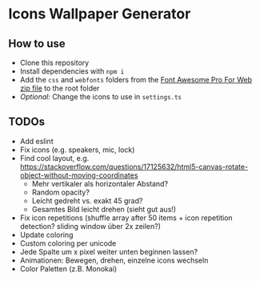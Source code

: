 # Icons Wallpaper Generator

## How to use
* Clone this repository
* Install dependencies with `npm i`
* Add the `css` and `webfonts` folders from the [Font Awesome Pro For Web zip file](https://fontawesome.com/download) to the root folder
* *Optional:* Change the icons to use in `settings.ts`


## TODOs
* Add eslint
* Fix icons (e.g. speakers, mic, lock)
* Find cool layout, e.g. https://stackoverflow.com/questions/17125632/html5-canvas-rotate-object-without-moving-coordinates
    * Mehr vertikaler als horizontaler Abstand?
    * Random opacity?
    * Leicht gedreht vs. exakt 45 grad?
    * Gesamtes Bild leicht drehen (sieht gut aus!)
* Fix icon repetitions (shuffle array after 50 items + icon repetition detection? sliding window über 2x zeilen?)
* Update coloring
* Custom coloring per unicode
* Jede Spalte um x pixel weiter unten beginnen lassen?
* Animationen: Bewegen, drehen, einzelne icons wechseln
* Color Paletten (z.B. Monokai)